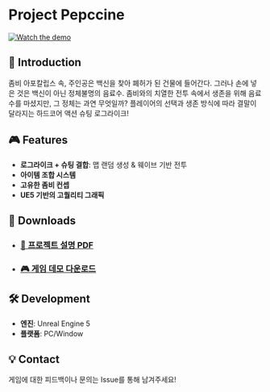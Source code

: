 # Project Pepccine
[![Watch the demo](https://github.com/user-attachments/assets/5c9f22b8-5536-415b-9dcb-4fc1b3ba1814)](https://www.youtube.com/watch?v=영상ID)

## 📌 Introduction
좀비 아포칼립스 속, 주인공은 백신을 찾아 폐허가 된 건물에 들어간다.
그러나 손에 넣은 것은 백신이 아닌 정체불명의 음료수.
좀비와의 치열한 전투 속에서 생존을 위해 음료수를 마셨지만,
그 정체는 과연 무엇일까?
플레이어의 선택과 생존 방식에 따라 결말이 달라지는
하드코어 액션 슈팅 로그라이크!

## 🎮 Features
- **로그라이크 + 슈팅 결합**: 맵 랜덤 생성 & 웨이브 기반 전투
- **아이템 조합 시스템**
- **고유한 좀비 컨셉**
- **UE5 기반의 고퀄리티 그래픽**  

## 📂 Downloads
- ### [📄 프로젝트 설명 PDF](https://github.com/user-attachments/files/19173376/default.pdf)  
- ### [🎮 게임 데모 다운로드](https://github.com/NbcampUnreal/2nd-Team4-CH3-Project/releases/tag/v1.0.0)  

## 🛠️ Development
- **엔진**: Unreal Engine 5  
- **플랫폼**: PC/Window

## 💡 Contact
게임에 대한 피드백이나 문의는 Issue를 통해 남겨주세요!  
